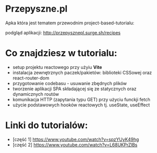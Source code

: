 # Przepyszne.pl

Apka która jest tematem przewodnim project-based-tutorialu:

podgląd aplikacji: http://przepysznepl.surge.sh/recipes

# Co znajdziesz w tutorialu:

- setup projektu reactowego przy użyiu **Vite**
- instalacja zewnętrznych paczek/pakietów: biblioteki CSSowej oraz react-router-dom
- przygotowanie codebasu - usuwanie zbędnych plików
- tworzenie aplikacji SPA składającej się ze statycznych oraz dynamicznych routów
- komunikacja HTTP (zapytania typu GET) przy użyciu funckji fetch
- użycie podstawowych hooków reactowych tj. useState, useEffect

# Linki do tutorialów:

- [część 1] https://www.youtube.com/watch?v=spzYUyK49hg
- [część 2] https://www.youtube.com/watch?v=L68UKPrZlBs
